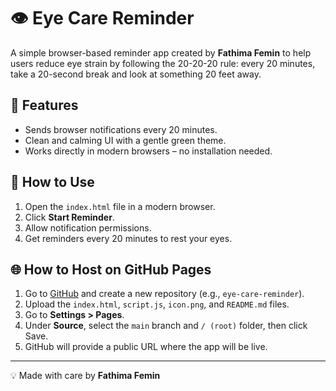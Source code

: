 # 👁️ Eye Care Reminder

A simple browser-based reminder app created by **Fathima Femin** to help users reduce eye strain by following the 20-20-20 rule: every 20 minutes, take a 20-second break and look at something 20 feet away.

## 🌟 Features

- Sends browser notifications every 20 minutes.
- Clean and calming UI with a gentle green theme.
- Works directly in modern browsers – no installation needed.

## 🚀 How to Use

1. Open the `index.html` file in a modern browser.
2. Click **Start Reminder**.
3. Allow notification permissions.
4. Get reminders every 20 minutes to rest your eyes.

## 🌐 How to Host on GitHub Pages

1. Go to [GitHub](https://github.com) and create a new repository (e.g., `eye-care-reminder`).
2. Upload the `index.html`, `script.js`, `icon.png`, and `README.md` files.
3. Go to **Settings > Pages**.
4. Under **Source**, select the `main` branch and `/ (root)` folder, then click Save.
5. GitHub will provide a public URL where the app will be live.

---

💡 Made with care by **Fathima Femin**

